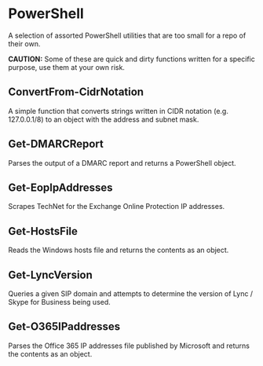 # PowerShell
A selection of assorted PowerShell utilities that are too small for a repo of their own.

**CAUTION:** Some of these are quick and dirty functions written for a specific purpose, use them at your own risk. 

## ConvertFrom-CidrNotation
A simple function that converts strings written in CIDR notation (e.g. 127.0.0.1/8) to an object with the address and subnet mask.

## Get-DMARCReport
Parses the output of a DMARC report and returns a PowerShell object.

## Get-EopIpAddresses
Scrapes TechNet for the Exchange Online Protection IP addresses.

## Get-HostsFile
Reads the Windows hosts file and returns the contents as an object.

## Get-LyncVersion
Queries a given SIP domain and attempts to determine the version of Lync / Skype for Business being used.

## Get-O365IPaddresses
Parses the Office 365 IP addresses file published by Microsoft and returns the contents as an object.
